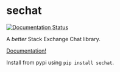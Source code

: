 # sechat
[![Documentation Status](https://readthedocs.org/projects/sechat/badge/?version=latest)](https://sechat.readthedocs.io/en/latest/?badge=latest)

A _better_ Stack Exchange Chat library.

[Documentation!](https://sechat.readthedocs.io/en/latest/)

Install from pypi using `pip install sechat`.
